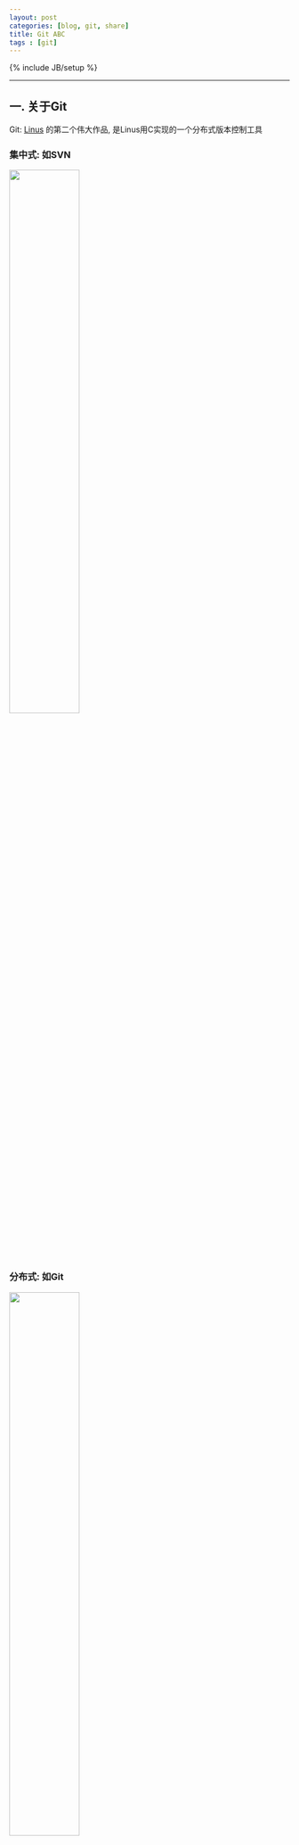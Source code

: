 ```yaml
---
layout: post
categories: [blog, git, share]
title: Git ABC
tags : [git]
---
```

{% include JB/setup %}


---

## 一. 关于Git

Git: [Linus](https://en.wikipedia.org/wiki/Linus_Torvalds) 的第二个伟大作品, 是Linus用C实现的一个分布式版本控制工具

### 集中式: 如SVN

  <img width="50%" src="/assets/images/git/jizhong.png" />

### 分布式: 如Git

  <img width="50%" src="/assets/images/git/fenbu.png" />

优势:

1. 去中心化
2. 本地提交
3. 分支策略

### 概念

* Local Structure
  * Workspace 工作区
  * Index/Stage 索引区
  * Local Repo 仓库
* Objects
  * commit 提交
  * tree 目录树
  * blob 文件
  * tag 里程碑
* References
  * branch 分支
  * remote 远程
  * HEAD 头指针
* Actions
  * status
  * add
  * commit
  * checkout
  * reset
  * diff
  * log
  * pull
  * push
  * blame
  * ...



---

## 二. 理解Git

What seems complex from a distance is often quite simple when you look closely enough

### 1. 本地仓库结构

![本地仓库结构](/assets/images/git/local.jpg)

* 工作区（workspace）：本地仓库里除了`.git/`以外的文件

* 版本库（Repository）：`.git/`里的所有文件

* 暂存区（stage or index）一个包含文件索引的目录树，`.git/index`(二进制文件)

---

### 2. 对象和引用的关系

![对象关系](/assets/images/git/big-picture.png)

* git对象：`.git/objects/` git 对象分为
  * commit（提交）
  * tree（目录）
  * blob（文件）
  * tag（里程碑)

---

## 三. 使用Git

### 1. 本地操作

![本地操作](/assets/images/git/cmd.jpg)

* **git add**

  git add 默认只把工作区**修改和新增**的文件加入index，并不会把在工作区的删除加入index。

  * `git rm <path>` 在工作区和index区删除该path文件

  * `git add -u <path>` 将**修改，删除**加入index, 但是不包括新增

  * `git add -A <path>` 将**修改，新增，删除** 都加入index

  * `git add -p` 交互式地询问是否把修改片段添加到index，按照修改片段来区分，不是按照修改文件。

* **git commit**

  * `-m`  添加内联说明消息

  * `--amend -m "..."` 修改最新的一个提交的说明, commit号会被修改, 但是父提交不会改变

  * `-a` 对工作区和index区修改和删除文件进行提交(对未入版本库的文件不起作用)，跳过git add  **不赞成使用**

* **git reset**

  git reset 的主要作用有2个：

  1)用当前版本库的文件替换index区或者工作区

  2)用指定的历史提交内容，替换版本库，index区，工作区

  * `git reset [commit] --<paths>` 带有文件名, 用该commit（默认HEAD）的该文件替换当前index中的文件，通常作为git add操作的回滚  **[repository->index]**

  * `git reset [方式] [commit]` ,有以下几种方式，方式默认是--mixed：

    * --soft：只把当前分支指向改为commit（默认HEAD）, 一个用例是合并本地多步提交 **[commit -> repository]**：

      * `git reset --soft HEAD^^` 工作区和index都没改变
      * `git commit -m "这个动作合并了3个提交为一个"`  因为index内容没被reset，现在直接commit即实现了修改log（reset），但是不改内容的目的

    * --mixed：除了实现soft，还把index区替换为commit指向的目录树 **[commit -> repository and index]**

    * --hard：除了实现mixed，还把工作区替换为commit指向的目录树的内容一致 **[commit -> repository, index, work]** 注意index的新文件会被去掉，work的新文件会保留

  * 回滚到上次HEAD的提交： `git reset --hard HEAD@{1}`

* **git checkout**

  * `git checkout [commit] -- <paths>` 带有path，不会改变HEAD内容。当

     * 省略 commit： 用index的paths文件替换工作区相应文件 **[index->work]**

     * 带有 commit：用版本库中的paths文件替换index和工作区相应文件 **[repository->index and work]** 注意index和工作区的新文件不会被更改

* **git diff**

  * `git diff` 工作区和index比较

  * `git diff HEAD` 工作区和当前分支版本库比较

  * `git diff --cached` `git diff --staged` index和版本库比较

  * `git diff $start_commit..$end_commit -- path/to/file` 2个提交之间diff, 文件可选, 注意文件路径前有空格


### 2. 回滚

* `git reflog --all` HEAD 变化记录
* `git reset --hard HEAD@{1}` 回滚到上一次HEAD的指向
* `git push -f` 参数 -f 将会强制(force)把本地老代码推送到远端, 以覆盖新代码
* 回滚后为出现某些机器提交号不一致?

  对于force push后的版本库, 如果另外一台机器代码存在force去掉的代码, 此时此机器pull 代码后, 废旧代码任然可能存在, 这容易造成force更新后, 各个机器commit不一致的情况(所谓的水印不一致)

  解决方案, 其他机器执行`git reset --hard origin/master`

---

## 四. 雕虫小技

  **Learn more, Do less**

* `git clean -fd` 删除本地非版本库, 非ignore的文件
* `git cherry-pick 提交号` 重放该提交
* `git revert 提交号` 创建一个新的commit, 用以undo 指定的提交, 如果能回滚(即指定提交后, 没有其他提交修改这部分代码), 会直接到commit步骤, 如果不能回滚, 将会发送冲突
* `git log <since>..<until>` 查看2个引用之间的提交，常用于比较当前分支和远程该分支的提交差异, **输出可以理解为后面一个减去前面一个(后面一个比前面一个多的  commit)**

  * 看看是否有提交没有push： `git log origin/分支名..HEAD`

  * 看看后面一个分支比前一个分支多的commit： `git log origin/分支A..分支B`

  * 看看是否本地不是最新（应该在remote updaate之后）： `git log HEAD..origin/分支名`

  * 看看2次HEAD变更之间的所有提交log `git log HEAD@{1}..HEAD@{0}` 注意顺序，调换2个head的位置，无输出
* `git commit --amend -m "..."` 修改最新的一个提交的说明, commit号会被修改, 但是父提交不会改变
* 使用reset --soft 进行合并提交记录
* git bisect 二分查找法排查bug

---

## 五. 其他主题

  **To be continue**

* git config
* git stash
* gitignore
* git hooks
* git tag
* git flow
* git subtree
* git commit 规范
* git 补丁
* git rebase

---

## 六. 抛砖引玉

* 完整地看一本git书籍/教程
  * [Git权威指南](http://www.amazon.cn/Git%E6%9D%83%E5%A8%81%E6%8C%87%E5%8D%97-%E8%92%8B%E9%91%AB/dp/B0058FLC40)
* 工具:
  * [oh-my-zsh](http://ohmyz.sh/)
  * [tig](https://github.com/jonas/tig)
* 运用
* 记笔记
* 不断学习

